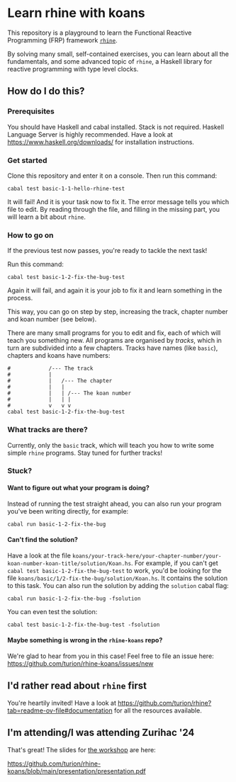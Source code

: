 # Learn rhine with koans

This repository is a playground to learn the Functional Reactive Programming (FRP) framework [`rhine`](https://hackage.haskell.org/package/rhine).

By solving many small, self-contained exercises,
you can learn about all the fundamentals, and some advanced topic of `rhine`,
a Haskell library for reactive programming with type level clocks.

## How do I do this?

### Prerequisites

You should have Haskell and cabal installed.
Stack is not required.
Haskell Language Server is highly recommended.
Have a look at https://www.haskell.org/downloads/ for installation instructions.

### Get started

Clone this repository and enter it on a console.
Then run this command:

```
cabal test basic-1-1-hello-rhine-test
```

It will fail! And it is your task now to fix it.
The error message tells you which file to edit.
By reading through the file, and filling in the missing part,
you will learn a bit about `rhine`.

### How to go on

If the previous test now passes, you're ready to tackle the next task!

Run this command:

```
cabal test basic-1-2-fix-the-bug-test
```

Again it will fail, and again it is your job to fix it and learn something in the process.

This way, you can go on step by step, increasing the track, chapter number and koan number (see below).

There are many small programs for you to edit and fix,
each of which will teach you something new.
All programs are organised by _tracks_,
which in turn are subdivided into a few chapters.
Tracks have names (like `basic`), chapters and koans have numbers:
```
#            /--- The track
#            |
#            |   /--- The chapter
#            |   |
#            |   | /--- The koan number
#            |   | |
#            v   v v
cabal test basic-1-2-fix-the-bug-test
```

### What tracks are there?

Currently, only the `basic` track, which will teach you how to write some simple `rhine` programs.
Stay tuned for further tracks!

### Stuck?

#### Want to figure out what your program is doing?
Instead of running the test straight ahead,
you can also run your program you've been writing directly, for example:
```
cabal run basic-1-2-fix-the-bug
```

#### Can't find the solution?
Have a look at the file `koans/your-track-here/your-chapter-number/your-koan-number-koan-title/solution/Koan.hs`.
For example, if you can't get `cabal test basic-1-2-fix-the-bug-test` to work,
you'd be looking for the file `koans/basic/1/2-fix-the-bug/solution/Koan.hs`.
It contains the solution to this task.
You can also run the solution by adding the `solution` cabal flag:
```
cabal run basic-1-2-fix-the-bug -fsolution
```
You can even test the solution:
```
cabal test basic-1-2-fix-the-bug-test -fsolution
```

#### Maybe something is wrong in the `rhine-koans` repo?
We're glad to hear from you in this case!
Feel free to file an issue here:
https://github.com/turion/rhine-koans/issues/new

## I'd rather read about `rhine` first

You're heartily invited! Have a look at https://github.com/turion/rhine?tab=readme-ov-file#documentation for all the resources available.

## I'm attending/I was attending Zurihac '24

That's great! The slides for [the workshop](https://zfoh.ch/zurihac2024/#track-frp) are here:

https://github.com/turion/rhine-koans/blob/main/presentation/presentation.pdf
